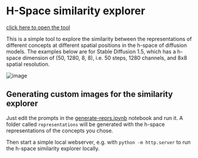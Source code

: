 # H-Space similarity explorer

[click here to open the tool](https://jonasloos.github.io/h-space-similarity-explorer/)

This is a simple tool to explore the similarity between the representations of different concepts at different spatial positions in the h-space of diffusion models. The examples below are for Stable Diffusion 1.5, which has a h-space dimension of (50, 1280, 8, 8), i.e. 50 steps, 1280 channels, and 8x8 spatial resolution.

![image](https://github.com/JonasLoos/h-space-similarity-explorer/assets/33965649/bf895921-2616-43c7-86f4-39d5d570d21c)

## Generating custom images for the similarity explorer

Just edit the prompts in the [generate-reprs.ipynb](generate-reprs.ipynb) notebook and run it. A folder called `representations` will be generated with the h-space representations of the concepts you chose.

Then start a simple local webserver, e.g. with `python -m http.server` to run the h-space similarity explorer locally.
